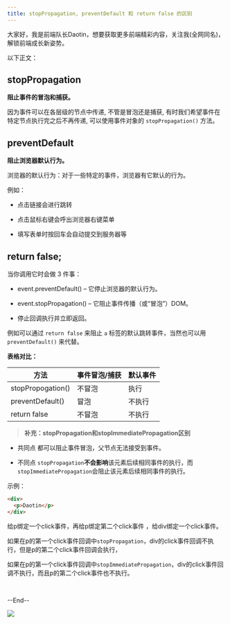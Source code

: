 ```yaml
---
title: stopPropagation, preventDefault 和 return false 的区别
---
```


大家好，我是前端队长Daotin，想要获取更多前端精彩内容，关注我(全网同名)，解锁前端成长新姿势。

以下正文：

## **stopPropagation**

**阻止事件的冒泡和捕获。**

因为事件可以在各层级的节点中传递, 不管是冒泡还是捕获, 有时我们希望事件在特定节点执行完之后不再传递, 可以使用事件对象的 `stopPropagation()` 方法。

## preventDefault

**阻止浏览器默认行为。**

浏览器的默认行为：对于一些特定的事件，浏览器有它默认的行为。

例如：

- 点击链接会进行跳转

- 点击鼠标右键会呼出浏览器右键菜单

- 填写表单时按回车会自动提交到服务器等



## return false;

当你调用它时会做 3 件事：

- event.preventDefault() – 它停止浏览器的默认行为。

- event.stopPropagation() – 它阻止事件传播（或“冒泡”）DOM。

- 停止回调执行并立即返回。



例如可以通过 `return false` 来阻止 `a` 标签的默认跳转事件，当然也可以用 `preventDefault()` 来代替。



**表格对比：**

|方法|事件冒泡/捕获|默认事件|
|-|-|-|
|stopPropogation()|不冒泡|执行|
|preventDefault()|冒泡|不执行|
|return false|不冒泡|不执行|




> **补充：stopPropagation和stopImmediatePropagation区别**

- 共同点 都可以阻止事件冒泡，父节点无法接受到事件。

- 不同点 `stopPropagation`**不会影响**该元素后续相同事件的执行，而`stopImmediatePropagation`会阻止该元素后续相同事件的执行。

示例：

```HTML
<div>
  <p>Daotin</p>
</div>
```

给p绑定一个click事件，再给p绑定第二个click事件  ，给div绑定一个click事件。

如果在p的第一个click事件回调中`stopPropagation`，div的click事件回调不执行，但是p的第二个click事件回调会执行，

如果在p的第一个click事件回调中`stopImmediatePropagation`，div的click事件回调不执行，而且p的第二个click事件也不执行。

&nbsp;

--End--

![](https://gitee.com/daotin/img/raw/master/gzh.png)
